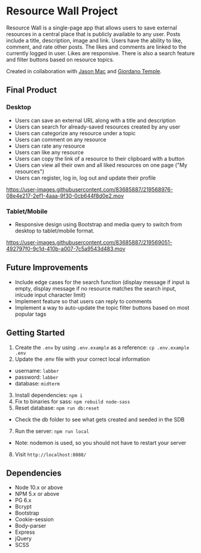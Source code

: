 # Resource Wall Project

Resource Wall is a single-page app that allows users to save external resources in a central place that is publicly available to any user. Posts include a title, description, image and link. Users have the ability to like, comment, and rate other posts. The likes and comments are linked to the currently logged in user. Likes are responsive. There is also a search feature and filter buttons based on resource topics.

Created in collaboration with [Jason Mac](https://github.com/JasonSnow123) and [Giordano Temple](https://github.com/gtemple).

## Final Product

### Desktop

- Users can save an external URL along with a title and description
- Users can search for already-saved resources created by any user
- Users can categorize any resource under a topic
- Users can comment on any resource
- Users can rate any resource
- Users can like any resource
- Users can copy the link of a resource to their clipboard with a button
- Users can view all their own and all liked resources on one page ("My resources")
- Users can register, log in, log out and update their profile

https://user-images.githubusercontent.com/83685887/219568976-08e4e217-2ef1-4aaa-9f30-0cb644f8d0e2.mov

### Tablet/Mobile

- Responsive design using Bootstrap and media query to switch from desktop to tablet/mobile format.

https://user-images.githubusercontent.com/83685887/219569051-492797f0-9c1d-410b-a007-7c5a9543d483.mov

## Future Improvements

- Include edge cases for the search function (display message if input is empty, display message if no resource matches the search input, inlcude input character limit)
- Implement feature so that users can reply to comments
- Implement a way to auto-update the topic filter buttons based on most popular tags

## Getting Started

1. Create the `.env` by using `.env.example` as a reference: `cp .env.example .env`
2. Update the .env file with your correct local information 
  - username: `labber` 
  - password: `labber` 
  - database: `midterm`
3. Install dependencies: `npm i`
4. Fix to binaries for sass: `npm rebuild node-sass`
5. Reset database: `npm run db:reset`
  - Check the db folder to see what gets created and seeded in the SDB
7. Run the server: `npm run local`
  - Note: nodemon is used, so you should not have to restart your server
8. Visit `http://localhost:8080/`

## Dependencies

- Node 10.x or above
- NPM 5.x or above
- PG 6.x
- Bcrypt
- Bootstrap
- Cookie-session
- Body-parser
- Express
- jQuery
- SCSS 
